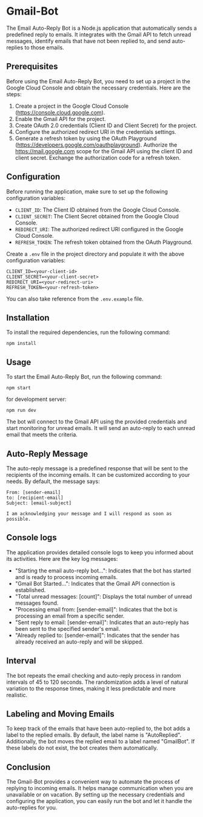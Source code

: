 # Gmail-Bot

The Email Auto-Reply Bot is a Node.js application that automatically sends a predefined reply to emails. It integrates with the Gmail API to fetch unread messages, identify emails that have not been replied to, and send auto-replies to those emails.

## Prerequisites

Before using the Email Auto-Reply Bot, you need to set up a project in the Google Cloud Console and obtain the necessary credentials. Here are the steps:

1. Create a project in the Google Cloud Console (https://console.cloud.google.com).
2. Enable the Gmail API for the project.
3. Create OAuth 2.0 credentials (Client ID and Client Secret) for the project.
4. Configure the authorized redirect URI in the credentials settings.
5. Generate a refresh token by using the OAuth Playground (https://developers.google.com/oauthplayground). Authorize the https://mail.google.com scope for the Gmail API using the client ID and client secret. Exchange the authorization code for a refresh token.

## Configuration

Before running the application, make sure to set up the following configuration variables:

- `CLIENT_ID`: The Client ID obtained from the Google Cloud Console.
- `CLIENT_SECRET`: The Client Secret obtained from the Google Cloud Console.
- `REDIRECT_URI`: The authorized redirect URI configured in the Google Cloud Console.
- `REFRESH_TOKEN`: The refresh token obtained from the OAuth Playground.

Create a `.env` file in the project directory and populate it with the above configuration variables:

```
CLIENT_ID=<your-client-id>
CLIENT_SECRET=<your-client-secret>
REDIRECT_URI=<your-redirect-uri>
REFRESH_TOKEN=<your-refresh-token>
```
You can also take reference from the `.env.example` file.
## Installation

To install the required dependencies, run the following command:
```
npm install
 ```

## Usage

To start the Email Auto-Reply Bot, run the following command:
```
npm start
```
for development server:
```
npm run dev
```


The bot will connect to the Gmail API using the provided credentials and start monitoring for unread emails. It will send an auto-reply to each unread email that meets the criteria.

## Auto-Reply Message

The auto-reply message is a predefined response that will be sent to the recipients of the incoming emails. It can be customized according to your needs. By default, the message says:
```
From: [sender-email]
to: [recipient-email]
Subject: [email-subject]

I am acknowledging your message and I will respond as soon as possible.
```

## Console logs

The application provides detailed console logs to keep you informed about its activities. Here are the key log messages:

- "Starting the email auto-reply bot...": Indicates that the bot has started and is ready to process incoming emails.
- "Gmail Bot Started...": Indicates that the Gmail API connection is established.
- "Total unread messages: [count]": Displays the total number of unread messages found.
- "Processing email from: [sender-email]": Indicates that the bot is processing an email from a specific sender.
- "Sent reply to email: [sender-email]": Indicates that an auto-reply has been sent to the specified sender's email.
- "Already replied to: [sender-email]": Indicates that the sender has already received an auto-reply and will be skipped.

## Interval

The bot repeats the email checking and auto-reply process in random intervals of 45 to 120 seconds. The randomization adds a level of natural variation to the response times, making it less predictable and more realistic.

## Labeling and Moving Emails

To keep track of the emails that have been auto-replied to, the bot adds a label to the replied emails. By default, the label name is "AutoReplied". Additionally, the bot moves the replied email to a label named "GmailBot". If these labels do not exist, the bot creates them automatically.

## Conclusion

The Gmail-Bot provides a convenient way to automate the process of replying to incoming emails. It helps manage communication when you are unavailable or on vacation. By setting up the necessary credentials and configuring the application, you can easily run the bot and let it handle the auto-replies for you.